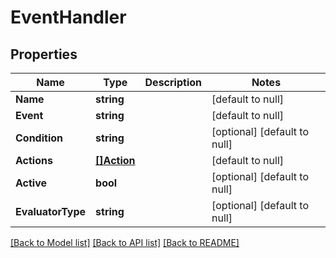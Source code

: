 # EventHandler

## Properties
Name | Type | Description | Notes
------------ | ------------- | ------------- | -------------
**Name** | **string** |  | [default to null]
**Event** | **string** |  | [default to null]
**Condition** | **string** |  | [optional] [default to null]
**Actions** | [**[]Action**](Action.md) |  | [default to null]
**Active** | **bool** |  | [optional] [default to null]
**EvaluatorType** | **string** |  | [optional] [default to null]

[[Back to Model list]](../README.md#documentation-for-models) [[Back to API list]](../README.md#documentation-for-api-endpoints) [[Back to README]](../README.md)

